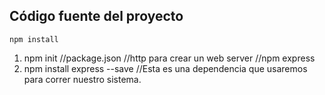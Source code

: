 ## Código fuente del proyecto

```
npm install
```

1. npm init //package.json
//http para crear un web server
//npm express
2. npm install express --save //Esta es una dependencia que usaremos para correr nuestro sistema.
